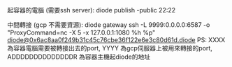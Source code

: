 起容器的電腦 (需要ssh server):
diode publish -public 22:22

中間轉接 (gcp 不需要資源):
    diode gateway
    ssh -L 9999:0.0.0.0:6587 -o "ProxyCommand=nc -X 5 -x 127.0.0.1:1080 %h %p" diode@0x6ac8aa0f249b31c45c76cbe36f122e6e3c80d61d.diode
    PS: XXXX為容器電腦需要被轉接出去的port,   YYYY 為gcp伺服器上被用來轉接的port, ADDDDDDDDDDDDDDR 為容器主機起diode的地址
